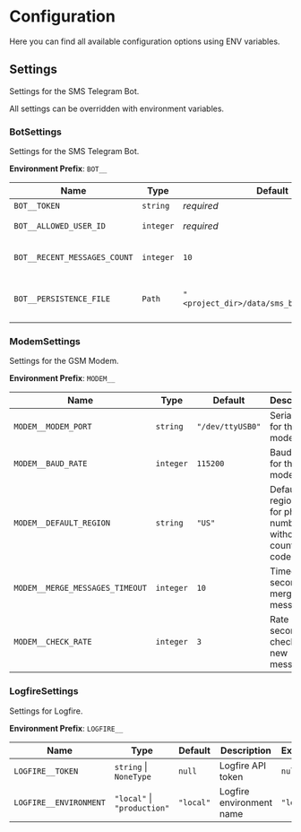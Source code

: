 # Configuration

Here you can find all available configuration options using ENV variables.

## Settings

Settings for the SMS Telegram Bot.

All settings can be overridden with environment variables.

### BotSettings

Settings for the SMS Telegram Bot.

**Environment Prefix**: `BOT__`

| Name                         | Type      | Default                                    | Description                                                                               | Example                                    |
|------------------------------|-----------|--------------------------------------------|-------------------------------------------------------------------------------------------|--------------------------------------------|
| `BOT__TOKEN`                 | `string`  | *required*                                 | Telegram Bot API token                                                                    |                                            |
| `BOT__ALLOWED_USER_ID`       | `integer` | *required*                                 | Telegram user ID that can interact with the bot                                           |                                            |
| `BOT__RECENT_MESSAGES_COUNT` | `integer` | `10`                                       | Number of recent messages to show with `/start` command                                   | `10`                                       |
| `BOT__PERSISTENCE_FILE`      | `Path`    | `"<project_dir>/data/sms_bot_data.pickle"` | File to store bot persistence data. In Docker, the default is `/data/sms_bot_data.pickle` | `"<project_dir>/data/sms_bot_data.pickle"` |

### ModemSettings

Settings for the GSM Modem.

**Environment Prefix**: `MODEM__`

| Name                            | Type      | Default          | Description                                                | Example          |
|---------------------------------|-----------|------------------|------------------------------------------------------------|------------------|
| `MODEM__MODEM_PORT`             | `string`  | `"/dev/ttyUSB0"` | Serial port for the GSM modem                              | `"/dev/ttyUSB0"` |
| `MODEM__BAUD_RATE`              | `integer` | `115200`         | Baud rate for the GSM modem                                | `115200`         |
| `MODEM__DEFAULT_REGION`         | `string`  | `"US"`           | Default region code for phone numbers without country code | `"US"`           |
| `MODEM__MERGE_MESSAGES_TIMEOUT` | `integer` | `10`             | Timeout in seconds for merging messages                    | `10`             |
| `MODEM__CHECK_RATE`             | `integer` | `3`              | Rate in seconds to check for new messages                  | `3`              |

### LogfireSettings

Settings for Logfire.

**Environment Prefix**: `LOGFIRE__`

| Name                   | Type                        | Default   | Description              | Example   |
|------------------------|-----------------------------|-----------|--------------------------|-----------|
| `LOGFIRE__TOKEN`       | `string` \| `NoneType`      | `null`    | Logfire API token        | `null`    |
| `LOGFIRE__ENVIRONMENT` | `"local"` \| `"production"` | `"local"` | Logfire environment name | `"local"` |
